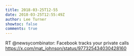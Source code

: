 ```yaml
---
title: 2018-03-25T12-55
date: 2018-03-25T12:55:49Z
author: Lee Turner
showtoc: false
comments: true
---
```


RT @newsycombinator: Facebook tracks your private calls https://x.com/mat_johnson/status/977325434030428160

